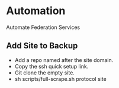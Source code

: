 # Automation
Automate Federation Services

## Add Site to Backup

- Add a repo named after the site domain.
- Copy the ssh quick setup link.
- Git clone the empty site.
- sh scripts/full-scrape.sh protocol site